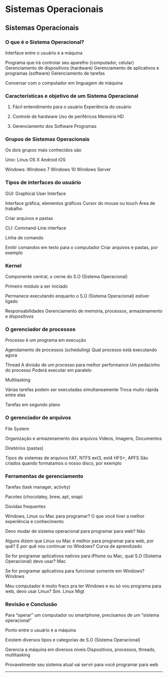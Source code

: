 # Sistemas Operacionais

## Sistemas Operacionais

### O que é o Sistema Operacional?

Interface entre o usuário e a máquina

Programa que irá controlar seu aparelho (computador, celular)
	Gerenciamento de dispositivos (hardware)
	Gerenciamento de aplicativos e programas (software)
	Gerenciamento de tarefas

Conversar com o computador em linguagem de máquina

### Características e objetivo de um Sistema Operacional

1. Fácil entendimento para o usuário
	Experiência do usuário

2. Controle de hardware
	Uso de periféricos
	Memória
	HD

3. Gerenciamento dos Software
	Programas

### Grupos de Sistemas Operacionais

Os dois grupos mais conhecidos são

Unix:
Linus
OS X
Android
iOS

Windows:
Windows 7
Windows 10
Windows Server

### Tipos de interfaces do usuário

GUI:
Graphical User Interface

Interface gráfica, elementos gráficos
	Cursor do mouse ou touch
	Área de trabalho

Criar arquivos e pastas

CLI:
Command-Line interface

Linha de comando

Emitir comandos em texto para o computador
	Criar arquivos e pastas, por exemplo

### Kernel

Componente central, o cerne do S.O (Sistema Operacional)

Primeiro módulo a ser iniciado

Permanece executando enquanto o S.O (Sistema Operacional) estiver ligado

Responsabilidades
	Gerenciamento de memória, processos, armazenamento e dispositivos

### O gerenciador de processos

Processo é um programa em execução

Agendamento de processos (scheduling)
	Qual processo está executando agora

Thread
	A divisão de um processo para melhor performance
	Um pedacinho do processo
	Poderá executar em paralelo

Multitasking

Várias tarefas podem ser executadas simultaneamente
	Troca muito rápida entre elas

Tarefas em segundo plano

### O gerenciador de arquivos

File System

Organização e armazenamento dos arquivos
	Vídeos, Imagens, Documentos

Diretórios (pastas)

Tipos de sistemas de arquivos
	FAT, NTFS
ext3, ext4
HFS+, APFS
São criados quando formatamos o nosso disco, por exemplo

### Ferramentas de gerenciamento

Tarefas (task manager, activity)

Pacotes (chocolatey, brew, apt, snap)

Dúvidas frequentes

Windows, Linux ou Mac para programar?
	O que você tiver a melhor experiência e conhecimento

Devo mudar de sistema operacional para programar para web?
Não

Alguns dizem que Linux ou Mac é melhor para programar para web, por quê? E por quê vou continuar no Windows?
Curva de aprendizado	

Se for programar aplicativos nativos para iPhone ou Mac, qual S.O (Sistema Operacional) devo usar?
Mac

Se for programar aplicativos para funcionar somente em Windows?
	Windows

Meu computador é muito fraco pra ter Windows e eu só vou programa para web, devo usar Linux?
	Sim. Linux Migt

### Revisão e Conclusão

Para “operar” um computador ou smartphone, precisamos de um “sistema operacional”

Ponto entre o usuário e a máquina

Existem diversos tipos e categorias de S.O (Sistema Operacional)

Gerencia a máquina em diversos níveis
	Dispositivos, processos, threads, multitasking

Provavelmente seu sistema atual vai servir para você programar para web

---